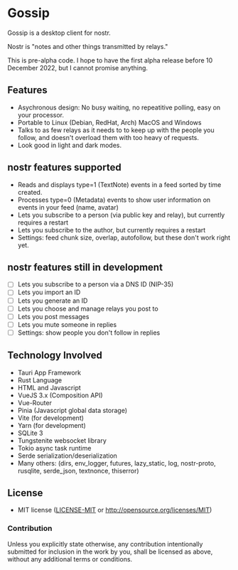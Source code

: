 # Gossip

Gossip is a desktop client for nostr.

Nostr is "notes and other things transmitted by relays."

This is pre-alpha code. I hope to have the first alpha release before 10 December 2022, but I cannot promise anything.

## Features

- Asychronous design: No busy waiting, no repeatitive polling, easy on your processor.
- Portable to Linux (Debian, RedHat, Arch) MacOS and Windows
- Talks to as few relays as it needs to to keep up with the people you follow, and doesn't overload them with too heavy of requests.
- Look good in light and dark modes.

## nostr features supported

- Reads and displays type=1 (TextNote) events in a feed sorted by time created.
- Processes type=0 (Metadata) events to show user information on events in your feed (name, avatar)
- Lets you subscribe to a person (via public key and relay), but currently requires a restart
- Lets you subscribe to the author, but currently requires a restart
- Settings: feed chunk size, overlap, autofollow, but these don't work right yet.

## nostr features still in development

- [ ] Lets you subscribe to a person via a DNS ID (NIP-35)
- [ ] Lets you import an ID
- [ ] Lets you generate an ID
- [ ] Lets you choose and manage relays you post to
- [ ] Lets you post messages
- [ ] Lets you mute someone in replies
- [ ] Settings: show people you don't follow in replies

## Technology Involved

- Tauri App Framework
- Rust Language
- HTML and Javascript
- VueJS 3.x (Composition API)
- Vue-Router
- Pinia (Javascript global data storage)
- Vite (for development)
- Yarn (for development)
- SQLite 3
- Tungstenite websocket library
- Tokio async task runtime
- Serde serialization/deserialization
- Many others: (dirs, env_logger, futures, lazy_static, log, nostr-proto, rusqlite, serde_json, textnonce, thiserror)

## License

 * MIT license ([LICENSE-MIT](LICENSE-MIT) or http://opensource.org/licenses/MIT)

### Contribution

Unless you explicitly state otherwise, any contribution intentionally submitted
for inclusion in the work by you, shall be licensed as above, without any additional
terms or conditions.
